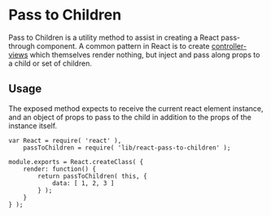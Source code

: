 Pass to Children
================

Pass to Children is a utility method to assist in creating a React pass-through component. A common pattern in React is to create [controller-views](https://facebook.github.io/flux/docs/overview.html#views-and-controller-views) which themselves render nothing, but inject and pass along props to a child or set of children.

## Usage

The exposed method expects to receive the current react element instance, and an object of props to pass to the child in addition to the props of the instance itself.

```es6
var React = require( 'react' ),
	passToChildren = require( 'lib/react-pass-to-children' );

module.exports = React.createClass( {
	render: function() {
		return passToChildren( this, { 
			data: [ 1, 2, 3 ]
		} );
	}
} );
```
